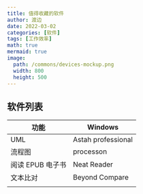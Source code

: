 ```yaml
---
title: 值得收藏的软件
author: 渡边
date: 2022-03-02
categories: [软件]
tags: [工作效率]
math: true
mermaid: true
image:
  path: /commons/devices-mockup.png
  width: 800
  height: 500
---
```



## 软件列表

| 功能          | Windows            |
|-------------|--------------------|
| UML         | Astah professional |
| 流程图         | processon          |
| 阅读 EPUB 电子书 | Neat Reader        |
| 文本比对        | Beyond Compare     |
|             |                    |


